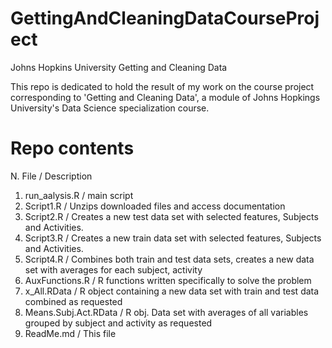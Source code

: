 GettingAndCleaningDataCourseProject
===================================

Johns Hopkins University Getting and Cleaning Data

This repo is dedicated to hold the result of my work on the course project corresponding to 'Getting and Cleaning Data', a module of Johns Hopkings University's Data Science specialization course.

Repo contents
=============

N. File / Description
1. run_aalysis.R / main script
2. Script1.R / Unzips downloaded files and access documentation 
3. Script2.R / Creates a new test data set with selected features, Subjects and Activities.
4. Script3.R / Creates a new train data set with selected features, Subjects and Activities.
5. Script4.R / Combines both train and test data sets, creates a new data set with averages for each subject, activity
6. AuxFunctions.R / R functions written specifically to solve the problem
7. x_All.RData / R object containing a new data set with train and test data combined as requested
8. Means.Subj.Act.RData / R obj. Data set with averages of all variables grouped by subject and activity as requested
9. ReadMe.md / This file 

